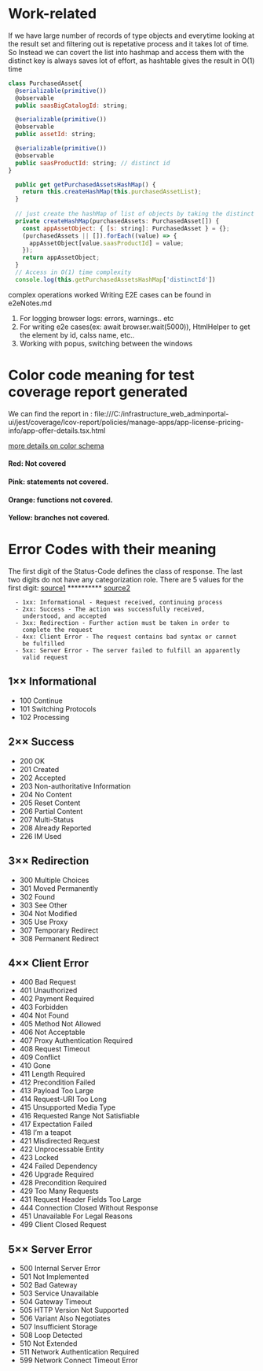 # Work-related

If we have large number of records of type objects and everytime looking at the result set and filtering out is repetative process and it takes lot of time. So Instead we can covert the list into hashmap and access them with the distinct key is always saves lot of effort, as hashtable gives the result in O(1) time

```javascript
class PurchasedAsset{
  @serializable(primitive())
  @observable
  public saasBigCatalogId: string;

  @serializable(primitive())
  @observable
  public assetId: string;

  @serializable(primitive())
  @observable
  public saasProductId: string; // distinct id
}

  public get getPurchasedAssetsHashMap() {
    return this.createHashMap(this.purchasedAssetList);
  }
  
  // just create the hashMap of list of objects by taking the distinct id as key for each record
  private createHashMap(purchasedAssets: PurchasedAsset[]) {
    const appAssetObject: { [s: string]: PurchasedAsset } = {};
    (purchasedAssets || []).forEach((value) => {
      appAssetObject[value.saasProductId] = value;
    });
    return appAssetObject;
  }
  // Access in O(1) time complexity
  console.log(this.getPurchasedAssetsHashMap['distinctId'])
```

complex operations worked
Writing E2E cases can be found in e2eNotes.md

1. For logging browser logs: errors, warnings.. etc
2. For writing e2e cases(ex: await browser.wait(5000)), HtmlHelper to get the element by id, calss name, etc..
3. Working with popus, switching between the windows

# Color code meaning for test coverage report generated 
We can find the report in : file:///C:/infrastructure_web_adminportal-ui/jest/coverage/lcov-report/policies/manage-apps/app-license-pricing-info/app-offer-details.tsx.html

[more details on color schema](https://krishankantsinghal.medium.com/how-to-read-test-coverage-report-generated-using-jest-c2d1cb70da8b)
#### Red: Not covered
#### Pink: statements not covered.
#### Orange: functions not covered.
#### Yellow: branches not covered.

# Error Codes with their meaning

The first digit of the Status-Code defines the class of response. The last two digits do not have any categorization role. There are 5 values for the first digit:
[source1](https://www.w3.org/Protocols/rfc2616/rfc2616-sec6.html#sec6.1) **********
[source2](https://restfulapi.net/http-status-codes/)

      - 1xx: Informational - Request received, continuing process
      - 2xx: Success - The action was successfully received,
        understood, and accepted
      - 3xx: Redirection - Further action must be taken in order to
        complete the request
      - 4xx: Client Error - The request contains bad syntax or cannot
        be fulfilled
      - 5xx: Server Error - The server failed to fulfill an apparently
        valid request
        
## 1×× Informational

- 100 Continue
- 101 Switching Protocols
- 102 Processing

## 2×× Success

- 200 OK
- 201 Created
- 202 Accepted
- 203 Non-authoritative Information
- 204 No Content
- 205 Reset Content
- 206 Partial Content
- 207 Multi-Status
- 208 Already Reported
- 226 IM Used

## 3×× Redirection

- 300 Multiple Choices
- 301 Moved Permanently
- 302 Found
- 303 See Other
- 304 Not Modified
- 305 Use Proxy
- 307 Temporary Redirect
- 308 Permanent Redirect

## 4×× Client Error

- 400 Bad Request
- 401 Unauthorized
- 402 Payment Required
- 403 Forbidden
- 404 Not Found
- 405 Method Not Allowed
- 406 Not Acceptable
- 407 Proxy Authentication Required
- 408 Request Timeout
- 409 Conflict
- 410 Gone
- 411 Length Required
- 412 Precondition Failed
- 413 Payload Too Large
- 414 Request-URI Too Long
- 415 Unsupported Media Type
- 416 Requested Range Not Satisfiable
- 417 Expectation Failed
- 418 I’m a teapot
- 421 Misdirected Request
- 422 Unprocessable Entity
- 423 Locked
- 424 Failed Dependency
- 426 Upgrade Required
- 428 Precondition Required
- 429 Too Many Requests
- 431 Request Header Fields Too Large
- 444 Connection Closed Without Response
- 451 Unavailable For Legal Reasons
- 499 Client Closed Request

## 5×× Server Error

- 500 Internal Server Error
- 501 Not Implemented
- 502 Bad Gateway
- 503 Service Unavailable
- 504 Gateway Timeout
- 505 HTTP Version Not Supported
- 506 Variant Also Negotiates
- 507 Insufficient Storage
- 508 Loop Detected
- 510 Not Extended
- 511 Network Authentication Required
- 599 Network Connect Timeout Error
